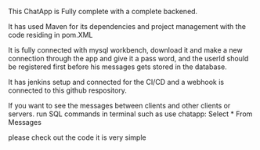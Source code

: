 This ChatApp is Fully complete with a complete backened. 

It has used Maven for its dependencies and project management with the code residing in pom.XML

It is fully connected with mysql workbench, download it and make a new connection through the app and give it a pass word, and the userId should be registered first before his messages 
gets stored in the database. 

It has jenkins setup and connected for the CI/CD and a webhook is connected to this github respository. 

If you want to see the messages between clients and other clients or servers. run SQL commands in terminal such as use chatapp: Select * From Messages 

please check out the code it is very simple
